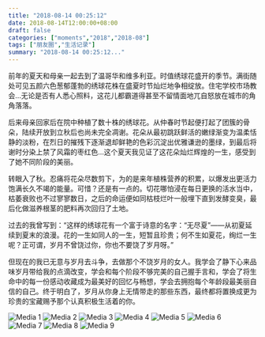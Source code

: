 ```yaml
---
title: "2018-08-14 00:25:12"
date: 2018-08-14T12:00:00+08:00
draft: false
categories: ["moments","2018","2018-08"]
tags: ["朋友圈","生活记录"]
summary: "2018-08-14 00:25:12..."
---
```


前年的夏天和母亲一起去到了温哥华和维多利亚。时值绣球花盛开的季节。满街随处可见五颜六色葱郁蓬勃的绣球花株在盛夏时节灿烂地争相绽放。住宅学校市场教会…无论是否有人悉心照料，这花儿都霸道得甚至不留情面地兀自怒放在城市的角角落落。

后来母亲回家后在院中种植了数十株的绣球花。从仲春时节起便打起了团簇的骨朵，陆续开放到立秋后也尚未完全凋谢。花朵从最初跳跃鲜活的嫩绿渐变为温柔恬静的淡粉，在烈日的摧残下逐渐退却鲜艳的色彩沉淀出优雅谦逊的墨绿，到最后将谢时分染上禁了风霜的枣红色…这个夏天我见证了这花朵灿烂辉煌的一生，感受到了她不同阶段的美丽。

转眼入了秋。忍痛将花朵尽数剪下，为的是来年植株营养的积累，以爆发出更活力饱满长久不竭的能量。可惜？还是有一点的。切花哪怕浸在每日更换的活水当中，枯萎衰败也不过寥寥数日，之后的命运便如同枯枝烂叶一般埋下直到发酵变臭，最后化做滋养根茎的肥料再次回归了土地。

过去的我曾写到：“这样的绣球花有一个富于诗意的名字：“无尽夏”——从初夏延续到夏末的浪漫。花的一生如同人的一生，短暂且珍贵；何不生如夏花，绚烂一生呢？正可谓，岁月不曾饶过你，你也不要饶了岁月呀。”

但现在的我已无意与岁月去斗争，去做那个不饶岁月的女人。我学会了静下心来品味岁月带给我的点滴改变，学会和每个阶段不够完美的自己握手言和，学会了将生命中的每一份感动收藏成为最美好的回忆与畅想，学会去拥抱每个年龄段最美丽自信的自己。终于明白了，岁月从你身上无情带走的那些东西，最终都将置换成更为珍贵的宝藏赐予那个认真积极生活着的你。

![Media 1](/Moments/photos/2018-08-14/201808140025120.jpg)
![Media 2](/Moments/photos/2018-08-14/201808140025121.jpg)
![Media 3](/Moments/photos/2018-08-14/201808140025122.jpg)
![Media 4](/Moments/photos/2018-08-14/201808140025123.jpg)
![Media 5](/Moments/photos/2018-08-14/201808140025124.jpg)
![Media 6](/Moments/photos/2018-08-14/201808140025125.jpg)
![Media 7](/Moments/photos/2018-08-14/201808140025126.jpg)
![Media 8](/Moments/photos/2018-08-14/201808140025127.jpg)
![Media 9](/Moments/photos/2018-08-14/201808140025128.jpg)

